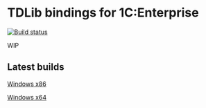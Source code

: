 # TDLib bindings for 1C:Enterprise

[![Build status](https://ci.appveyor.com/api/projects/status/2ium20h8q5moqkj8?svg=true)](https://ci.appveyor.com/project/Infactum/telegram-native)

WIP

## Latest builds
[Windows x86](https://ci.appveyor.com/api/projects/Infactum/telegram-native/artifacts/build/telegram_native.dll?job=Platform%3A%20x86)

[Windows x64](https://ci.appveyor.com/api/projects/Infactum/telegram-native/artifacts/build/telegram_native.dll?job=Platform%3A%20x64)